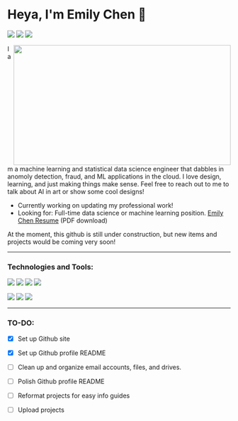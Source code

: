 # Heya, I'm Emily Chen 👋
[<img src="https://img.shields.io/badge/LinkedIn-0077B5?style=for-the-badge&logo=linkedin&logoColor=white">](https://www.linkedin.com/in/echen4/)
[<img src="https://img.shields.io/badge/website-000000?style=for-the-badge&logo=About.me&logoColor=white">](https://emilc-jpg.github.io/)
[<img src="https://img.shields.io/badge/-LeetCode-FFA116?style=for-the-badge&logo=LeetCode&logoColor=black">](https://leetcode.com/echen04/)

<img width="490" height="270" src="https://github.com/mayankchaudhary26/Cool-Readme-ideas/blob/master/data/screen%20open.gif?raw=true" align=right>
I am a machine learning and statistical data science engineer that dabbles in anomoly detection, fraud, and ML applications in the cloud.
I love design, learning, and just making things make sense. Feel free to reach out to me to talk about AI in art or show some cool designs!


- Currently working on updating my professional work! 
- Looking for: Full-time data science or machine learning position. [Emily Chen Resume](https://drive.google.com/uc?export=download&id=1iTXauREtawshwmYSlwjEgkYSI6FjqMma) (PDF download)


At the moment, this github is still under construction, but new items and projects would be coming very soon!

--- 

### Technologies and Tools:
![](https://img.shields.io/badge/Python-FFD43B?style=for-the-badge&logo=python&logoColor=blue) 
![](https://img.shields.io/badge/C%2B%2B-00599C?style=for-the-badge&logo=c%2B%2B&logoColor=white) 
![](https://img.shields.io/badge/Java-ED8B00?style=for-the-badge&logo=openjdk&logoColor=white)
![](https://img.shields.io/badge/R-276DC3?style=for-the-badge&logo=r&logoColor=white) 

![](https://img.shields.io/badge/Amazon_AWS-FF9900?style=for-the-badge&logo=amazonaws&logoColor=white) 
![](https://img.shields.io/badge/TensorFlow-FF6F00?style=for-the-badge&logo=tensorflow&logoColor=white) 
![](https://img.shields.io/badge/PostgreSQL-316192?style=for-the-badge&logo=postgresql&logoColor=white) 

---
### TO-DO:

- [x] Set up Github site
- [x] Set up Github profile README
- [ ] Clean up and organize email accounts, files, and drives. 
- [ ] Polish Github profile README
- [ ] Reformat projects for easy info guides
- [ ] Upload projects 




<!--
**emilc-jpg/emilc-jpg** is a ✨ _special_ ✨ repository because its `README.md` (this file) appears on your GitHub profile.

profile badges
https://github.com/Envoy-VC/awesome-badges

linux https://img.shields.io/badge/Linux-FCC624?style=for-the-badge&logo=linux&logoColor=black
ubuntu https://img.shields.io/badge/Ubuntu-E95420?style=for-the-badge&logo=ubuntu&logoColor=white
windows https://img.shields.io/badge/Windows-0078D6?style=for-the-badge&logo=windows&logoColor=white

tensorflow https://img.shields.io/badge/TensorFlow-FF6F00?style=for-the-badge&logo=tensorflow&logoColor=white
aws https://img.shields.io/badge/Amazon_AWS-FF9900?style=for-the-badge&logo=amazonaws&logoColor=white
google colab https://img.shields.io/badge/Colab-F9AB00?style=for-the-badge&logo=googlecolab&color=525252
visual studio https://img.shields.io/badge/Visual_Studio_Code-0078D4?style=for-the-badge&logo=visual%20studio%20code&logoColor=white

image links [<img src="http://www.google.com.au/images/nav_logo7.png">](http://google.com.au/) []
images ![alt text](image.jpg)


AWS [] Google Colab [] Visual Studio [] Linux [] Ubuntu [] Windows []
<img src="https://codebots.com/artificial-intelligence/DT-564_codebots-blog-lrg.png">
https://github.com/mayankchaudhary26/Cool-Readme-ideas/raw/master/data/phone-on.gif

### About me:


Currently this github is still under construction, but new items and projects would be coming very soon.

- 🔭 I’m currently working on updating my professional work!
- 🌱 I’m currently learning Git, SQL
- 👯 I’m looking to collaborate on ...
- 🤔 I’m looking for help with ...
- 💬 Ask me about ...
- 📫 How to reach me: emily.chn@outlook.com
- ⚡ Fun fact: ...
-->
